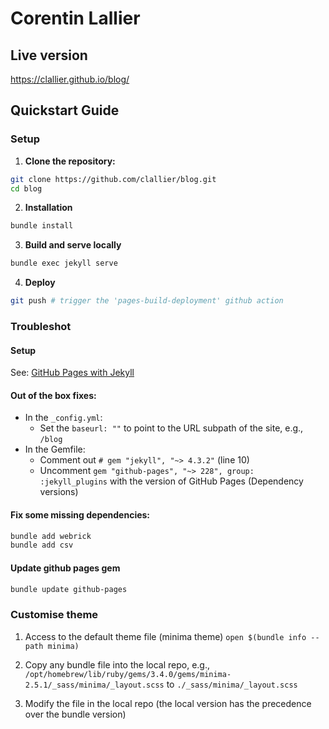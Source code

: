 # Corentin Lallier

## Live version
https://clallier.github.io/blog/

## Quickstart Guide

### Setup

1. **Clone the repository:**

```sh
git clone https://github.com/clallier/blog.git
cd blog
```

2. **Installation**
   
```sh
bundle install
```  
   
3. **Build and serve locally**
  
```sh
bundle exec jekyll serve
```

4. **Deploy**
```sh
git push # trigger the 'pages-build-deployment' github action
```

### Troubleshot

#### Setup
See: [GitHub Pages with Jekyll](https://docs.github.com/en/pages/setting-up-a-github-pages-site-with-jekyll/creating-a-github-pages-site-with-jekyll)

#### Out of the box fixes:
- In the `_config.yml`:
  - Set the `baseurl: ""` to point to the URL subpath of the site, e.g., `/blog`
- In the Gemfile:
  - Comment out `# gem "jekyll", "~> 4.3.2"` (line 10)
  - Uncomment `gem "github-pages", "~> 228", group: :jekyll_plugins` with the version of GitHub Pages (Dependency versions)

#### Fix some missing dependencies:
```sh
bundle add webrick
bundle add csv
```
 
#### Update github pages gem
```sh
bundle update github-pages
```

### Customise theme
1. Access to the default theme file (minima theme)
`open $(bundle info --path minima)`

2. Copy any bundle file into the local repo, e.g., `/opt/homebrew/lib/ruby/gems/3.4.0/gems/minima-2.5.1/_sass/minima/_layout.scss` to `./_sass/minima/_layout.scss`

3. Modify the file in the local repo (the local version has the precedence over the bundle version)